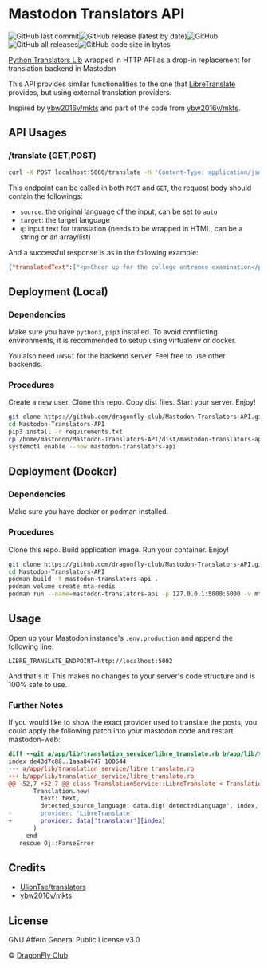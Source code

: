 # Mastodon Translators API

![GitHub last commit](https://img.shields.io/github/last-commit/dragonfly-club/Mastodon-Translators-API)![GitHub release (latest by date)](https://img.shields.io/github/v/release/dragonfly-club/Mastodon-Translators-API)![GitHub](https://img.shields.io/github/license/dragonfly-club/Mastodon-Translators-API)![GitHub all releases](https://img.shields.io/github/downloads/dragonfly-club/Mastodon-Translators-API/total)![GitHub code size in bytes](https://img.shields.io/github/languages/code-size/dragonfly-club/Mastodon-Translators-API)

[Python Translators Lib](https://github.com/UlionTse/translators) wrapped in HTTP API as a drop-in replacement for translation backend in Mastodon

This API provides similar functionalities to the one that [LibreTranslate](https://libretranslate.com/) provides, but using external translation providers.

Inspired by [ybw2016v/mkts](https://github.com/ybw2016v/mkts) and part of the code from [ybw2016v/mkts](https://github.com/ybw2016v/mkts).

## API Usages

### /translate (GET,POST)

```bash
curl -X POST localhost:5000/translate -H 'Content-Type: application/json' -d '{"source":"auto","target":"en","q":["<p>高考加油</p>"]}'
```

This endpoint can be called in both `POST` and `GET`, the request body should contain the followings:

- `source`: the original language of the input, can be set to `auto`
- `target`: the target language
- `q`: input text for translation (needs to be wrapped in HTML, can be a string or an array/list)

And a successful response is as in the following example:
```json
{"translatedText":["<p>Cheer up for the college entrance examination</p>"],"translator":"baidu"}
```

## Deployment (Local)

### Dependencies
Make sure you have `python3`, `pip3` installed. To avoid conflicting environments, it is recommended to setup using virtualenv or docker.

You also need `uWSGI` for the backend server. Feel free to use other backends.

### Procedures

Create a new user. Clone this repo. Copy dist files. Start your server. Enjoy!

```bash
git clone https://github.com/dragonfly-club/Mastodon-Translators-API.git Mastodon-Translators-API
cd Mastodon-Translators-API
pip3 install -r requirements.txt
cp /home/mastodon/Mastodon-Translators-API/dist/mastodon-translators-api.service /etc/systemd/system
systemctl enable --now mastodon-translators-api
```

## Deployment (Docker)

### Dependencies
Make sure you have docker or podman installed.

### Procedures

Clone this repo. Build application image. Run your container. Enjoy!

```bash
git clone https://github.com/dragonfly-club/Mastodon-Translators-API.git Mastodon-Translators-API
cd Mastodon-Translators-API
podman build -t mastodon-translators-api .
podman volume create mta-redis
podman run --name=mastodon-translators-api -p 127.0.0.1:5000:5000 -v mta_redis:/var/lib/redis -d --rm localhost/mastodon-translators-api:latest
``````

## Usage

Open up your Mastodon instance's `.env.production` and append the following line:

`LIBRE_TRANSLATE_ENDPOINT=http://localhost:5002`

And that's it! This makes no changes to your server's code structure and is 100% safe to use.

### Further Notes

If you would like to show the exact provider used to translate the posts, you could apply the following patch into your mastodon code and restart mastodon-web:

```diff
diff --git a/app/lib/translation_service/libre_translate.rb b/app/lib/translation_service/libre_translate.rb
index de43d7c88..1aaa84747 100644
--- a/app/lib/translation_service/libre_translate.rb
+++ b/app/lib/translation_service/libre_translate.rb
@@ -52,7 +52,7 @@ class TranslationService::LibreTranslate < TranslationService
       Translation.new(
         text: text,
         detected_source_language: data.dig('detectedLanguage', index, 'language') || source_language,
-        provider: 'LibreTranslate'
+        provider: data['translator'][index]
       )
     end
   rescue Oj::ParseError
```

## Credits

- [UlionTse/translators](https://github.com/UlionTse/translators)
- [ybw2016v/mkts](https://github.com/ybw2016v/mkts)

## License

GNU Affero General Public License v3.0

©️ [DragonFly Club](https://mast.dragon-fly.club)

